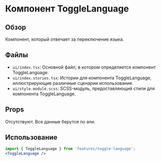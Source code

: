# Компонент ToggleLanguage

## Обзор
Компонент, который отвечает за переключение языка.

## Файлы

- `ui/index.tsx`: Основной файл, в котором определяется компонент ToggleLanguage.
- `ui/index.stories.tsx`: Истории для компонента ToggleLanguage, иллюстрирующие различные сценарии использования.
- `ui/style.module.scss`: SCSS-модуль, предоставляющий стили для компонента ToggleLanguage.

## Props
Отсутствуют. Все данные берутся по апи.

## Использование
```jsx
import { ToggleLanguage } from 'features/toggle-language';
<ToggleLanguage />
```